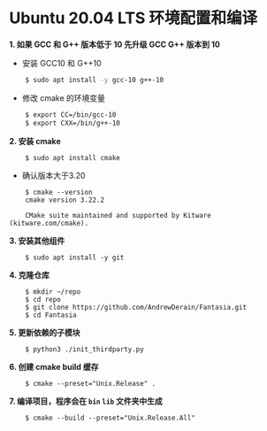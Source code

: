 ﻿
# Ubuntu 20.04 LTS 环境配置和编译


**1. 如果 GCC 和 G++ 版本低于 10 先升级 GCC G++ 版本到 10**

- 安装 GCC10 和 G++10
```bash
    $ sudo apt install -y gcc-10 g++-10
```

- 修改 cmake 的环境变量
```bash
    $ export CC=/bin/gcc-10
    $ export CXX=/bin/g++-10
```

**2. 安装 cmake**
```
    $ sudo apt install cmake
```

- 确认版本大于3.20
```
    $ cmake --version
    cmake version 3.22.2

    CMake suite maintained and supported by Kitware (kitware.com/cmake).
```

**3. 安装其他组件**
```
    $ sudo apt install -y git
```

**4. 克隆仓库**
```
    $ mkdir ~/repo 
    $ cd repo
    $ git clone https://github.com/AndrewDerain/Fantasia.git
    $ cd Fantasia
```

**5. 更新依赖的子模块**
```
    $ python3 ./init_thirdparty.py
```

**6. 创建 cmake build 缓存**
```
    $ cmake --preset="Unix.Release" .
```

**7. 编译项目，程序会在 `bin` `lib` 文件夹中生成**
```
    $ cmake --build --preset="Unix.Release.All"
```

